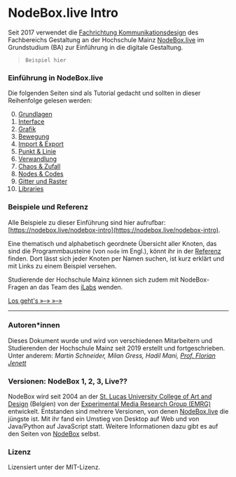 # NodeBox.live Intro

Seit 2017 verwendet die [Fachrichtung Kommunikationsdesign](https://www.hs-mainz.de/studium/studiengaenge/gestaltung/bachelor-kommunikationsdesign/uebersicht/) des Fachbereichs Gestaltung an der Hochschule Mainz [NodeBox.live](https://nodebox.live) im Grundstudium (BA) zur Einführung in die digitale Gestaltung.

> `Beispiel hier`

### Einführung in NodeBox.live

Die folgenden Seiten sind als Tutorial gedacht und sollten in dieser Reihenfolge gelesen werden:

0. [Grundlagen](00-grundlagen.md)
1. [Interface](01-interface.md)
2. [Grafik](02-grafik.md)
3. [Bewegung](03-bewegung.md)
4. [Import & Export](04-import-export.md)
5. [Punkt & Linie](05-punkt-und-linie.md)
6. [Verwandlung](06-verwandlung.md)
7. [Chaos & Zufall](07-chaos-zufall.md)
8. [Nodes & Codes](08-nodes-codes.md)
9. [Gitter und Raster](09-gitter-und-raster.md)
10. [Libraries](10-libraries.md)

### Beispiele und Referenz

Alle Beispiele zu dieser Einführung sind hier aufrufbar:
[https://nodebox.live/nodebox-intro](https://nodebox.live/nodebox-intro).

Eine thematisch und alphabetisch geordnete Übersicht aller Knoten, das sind die Programmbausteine (von `node` im Engl.), könnt ihr in der [Referenz](nodes/00-uebersicht.md) finden. Dort lässt sich jeder Knoten per Namen suchen, ist kurz erklärt und mit Links zu einem Beispiel versehen.

Studierende der Hochschule Mainz können sich zudem mit NodeBox-Fragen an das Team des [iLabs](https://www.hs-mainz.de/studium/services/gestaltung/werkstaetten-kommunikationsdesign/ilab/) wenden.

[Los geht's  »–» »–»](00-grundlagen.md)

---

### Autoren*innen

Dieses Dokument wurde und wird von verschiedenen Mitarbeitern und Studierenden der Hochschule Mainz seit 2019 erstellt und fortgeschrieben. Unter anderem: *Martin Schneider, Milan Gress, Hadil Mani, [Prof. Florian Jenett](https://www.hs-mainz.de/personenverzeichnis/person/florian-jenett/)*

### Versionen: NodeBox 1, 2, 3, Live??

NodeBox wird seit 2004 an der [St. Lucas University College of Art and Design](https://www.sintlucasantwerpen.be/) (Belgien) von der [Experimental Media Research Group (EMRG)](https://www.emrg.be/) entwickelt. Entstanden sind mehrere Versionen, von denen [NodeBox.live](https://nodebox.live) die jüngste ist. Mit ihr fand ein Umstieg von Desktop auf Web und von Java/Python auf JavaScript statt. Weitere Informationen dazu gibt es auf den Seiten von [NodeBox](https://www.nodebox.net/) selbst.

### Lizenz

Lizensiert unter der MIT-Lizenz.
